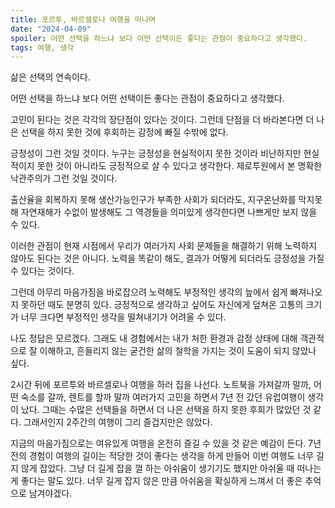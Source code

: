 ```yaml
---
title: 포르투, 바르셀로나 여행을 떠나며
date: "2024-04-09"
spoiler: 어떤 선택을 하느냐 보다 어떤 선택이든 좋다는 관점이 중요하다고 생각했다.
tags: 여행, 생각
---
```


삶은 선택의 연속이다.

어떤 선택을 하느냐 보다 어떤 선택이든 좋다는 관점이 중요하다고 생각했다.

고민이 된다는 것은 각각의 장단점이 있다는 것이다. 그런데 단점을 더 바라본다면 더 나은 선택을 하지 못한 것에 후회하는 감정에 빠질 수밖에 없다.

긍정성이 그런 것일 것이다. 누구는 긍정성을 현실적이지 못한 것이라 비난하지만 현실적이지 못한 것이 아니라도 긍정적으로 살 수 있다고 생각한다. 제로투원에서 본 명확한 낙관주의가 그런 것일 것이다.

출산율을 회복하지 못해 생산가능인구가 부족한 사회가 되더라도, 지구온난화를 막지못해 자연재해가 수없이 발생해도 그 역경들을 의미있게 생각한다면 나쁘게만 보지 않을 수 있다.

이러한 관점이 현재 시점에서 우리가 여러가지 사회 문제들을 해결하기 위해 노력하지 않아도 된다는 것은 아니다. 노력을 똑같이 해도, 결과가 어떻게 되더라도 긍정성을 가질 수 있다는 것이다.

그런데 아무리 마음가짐을 바로잡으려 노력해도 부정적인 생각의 늪에서 쉽게 빠져나오지 못하던 때도 분명히 있다. 긍정적으로 생각하고 싶어도 자신에게 덮쳐온 고통의 크기가 너무 크다면 부정적인 생각을 떨쳐내기가 어려울 수 있다.

나도 정답은 모르겠다. 그래도 내 경험에서는 내가 처한 환경과 감정 상태에 대해 객관적으로 잘 이해하고, 흔들리지 않는 굳건한 삶의 철학을 가지는 것이 도움이 되지 않았나 싶다.

2시간 뒤에 포르투와 바르셀로나 여행을 하러 집을 나선다. 노트북을 가져갈까 말까, 어떤 숙소를 갈까, 렌트를 할까 말까 여러가지 고민을 하면서 7년 전 갔던 유럽여행이 생각이 났다. 그때는 수많은 선택들을 하면서 더 나은 선택을 하지 못한 후회가 많았던 것 같다. 그래서인지 2주간의 여행이 그리 즐겁지만은 않았다.

지금의 마음가짐으로는 여유있게 여행을 온전히 즐길 수 있을 것 같은 예감이 든다. 7년전의 경험이 여행의 길이는 적당한 것이 좋다는 생각을 하게 만들어 이번 여행도 너무 길지 않게 잡았다. 그냥 더 길게 잡을 껄 하는 아쉬움이 생기기도 했지만 아쉬울 때 떠나는게 좋다는 말도 있다. 너무 길게 잡지 않은 만큼 아쉬움을 확실하게 느껴서 더 좋은 추억으로 남겨야겠다.
